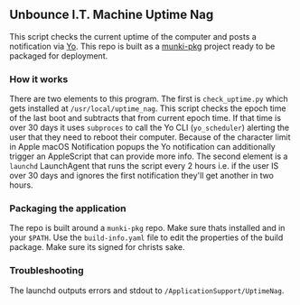 ## Unbounce I.T. Machine Uptime Nag

This script checks the current uptime of the computer and posts a notification via [Yo][1]. This repo is built as a [munki-pkg][2] project ready to be packaged for deployment. 

### How it works
There are two elements to this program. The first is `check_uptime.py` which gets installed at `/usr/local/uptime_nag`. This script checks the epoch time of the last boot and subtracts that from current epoch time. If that time is over 30 days it uses `subproces` to call the Yo CLI (`yo_scheduler`) alerting the user that they need to reboot their computer. Because of the character limit in Apple macOS Notification popups the Yo notification can additionally trigger an AppleScript that can provide more info. The second element is a `launchd` LaunchAgent that runs the script every 2 hours i.e. if the user IS over 30 days and ignores the first notification they'll get another in two hours. 

### Packaging the application
The repo is built around a `munki-pkg` repo. Make sure thats installed and in your `$PATH`. Use the `build-info.yaml` file to edit the properties of the build package. Make sure its signed for christs sake. 

### Troubleshooting 
The launchd outputs errors and stdout to `/ApplicationSupport/UptimeNag`. 

[1]: https://github.com/sheagcraig/yo
[2]: https://github.com/munki/munki-pkg

